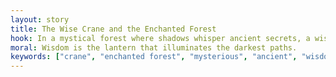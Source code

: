```yaml
---
layout: story
title: The Wise Crane and the Enchanted Forest
hook: In a mystical forest where shadows whisper ancient secrets, a wise crane seeks the answer to a haunting riddle amidst the ethereal mist. Will the crane's wisdom guide it through the maze of illusions?
moral: Wisdom is the lantern that illuminates the darkest paths.
keywords: ["crane", "enchanted forest", "mysterious", "ancient", "wisdom", "illusion", "challenge", "labyrinth", "prophecies", "perplexing", "deceptive", "enlightenment", "mystical fog"]
---
```

